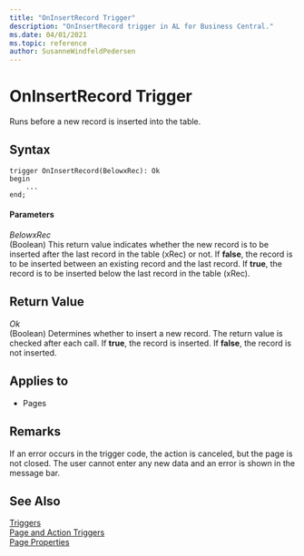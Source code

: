 ```yaml
---
title: "OnInsertRecord Trigger"
description: "OnInsertRecord trigger in AL for Business Central."
ms.date: 04/01/2021
ms.topic: reference
author: SusanneWindfeldPedersen
---
```


# OnInsertRecord Trigger

Runs before a new record is inserted into the table.  

## Syntax  

```AL
trigger OnInsertRecord(BelowxRec): Ok
begin
    ...
end;
```  

#### Parameters

 *BelowxRec*  
 \(Boolean\) This return value indicates whether the new record is to be inserted after the last record in the table \(xRec\) or not. If **false**, the record is to be inserted between an existing record and the last record. If **true**, the record is to be inserted below the last record in the table \(xRec\).  

## Return Value

 *Ok*  
 \(Boolean\) Determines whether to insert a new record. The return value is checked after each call. If **true**, the record is inserted. If **false**, the record is not inserted.  
  
## Applies to  
  
- Pages  
  
## Remarks

If an error occurs in the trigger code, the action is canceled, but the page is not closed. The user cannot enter any new data and an error is shown in the message bar.  
  
## See Also  

[Triggers](devenv-triggers.md)  
[Page and Action Triggers](devenv-page-and-action-triggers.md)  
[Page Properties](../properties/devenv-properties.md)